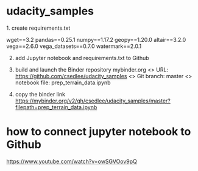 # udacity_samples

<HOW TO LAUNCH A BINDER>
1. create requirements.txt

wget==3.2
pandas==0.25.1
numpy==1.17.2
geopy==1.20.0
altair==3.2.0
vega==2.6.0
vega_datasets==0.7.0
watermark==2.0.1

2. add Jupyter notebook and requirements.txt to Github

3. build and launch the Binder repository
    mybinder.org
    <> URL: https://github.com/csedlee/udacity_samples
    <> Git branch: master
    <> notebook file: prep_terrain_data.ipynb 

4. copy the binder link 
    https://mybinder.org/v2/gh/csedlee/udacity_samples/master?filepath=prep_terrain_data.ipynb



# how to connect jupyter notebook to Github
https://www.youtube.com/watch?v=owSGVOov9pQ

